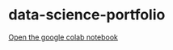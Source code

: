 # data-science-portfolio

[Open the google colab notebook](https://colab.research.google.com/drive/1fkqFrrJkPJ3UQqVGKDDKgv4v3cYY9r4r?usp=sharing)
